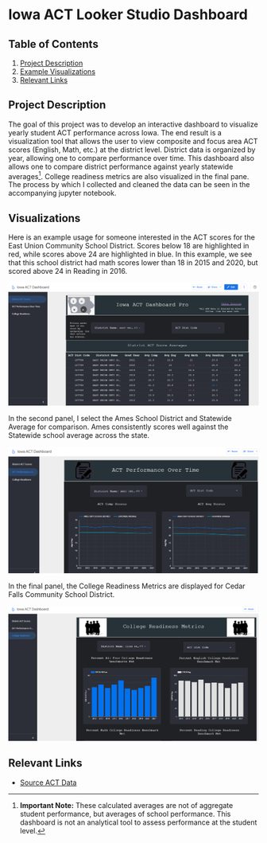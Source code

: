 # Iowa ACT Looker Studio Dashboard

## Table of Contents

1. [Project Description](#project-description)
2. [Example Visualizations](#visuals)
3. [Relevant Links](#links)


<a name="project-description"></a>
## Project Description

The goal of this project was to develop an interactive dashboard to visualize yearly student ACT performance across Iowa. The end result is a visualization tool that allows the user to view composite and focus area ACT scores (English, Math, etc.) at the district level. District data is organized by year, allowing one to compare performance over time. This dashboard also allows one to compare district performance against yearly statewide averages[^1]. College readiness metrics are also visualized in the final pane. The process by which I collected and cleaned the data can be seen in the accompanying jupyter notebook.

[^1]: **Important Note:** These calculated averages are not of aggregate student performance, but averages of school performance. This dashboard is not an analytical tool to assess performance at the student level.


<a name="visuals"></a>
## Visualizations

Here is an example usage for someone interested in the ACT scores for the East Union Community School District. Scores below 18 are highlighted in red, while scores above 24 are highlighted in blue. In this example, we see that this school district had math scores lower than 18 in 2015 and 2020, but scored above 24 in Reading in 2016.

![District Scores](./images/DistrictACT.png)

In the second panel, I select the Ames School District and Statewide Average for comparison. Ames consistently scores well against the Statewide school average across the state.

![Score Over Time](./images/ScoreOverTime.png)


In the final panel, the College Readiness Metrics are displayed for Cedar Falls Community School District.

![College Readiness](./images/CollegeReadiness.png)





<a name="links"></a>
## Relevant Links

- [Source ACT Data](https://educate.iowa.gov/pk-12/data/education-statistics#student-performance)


